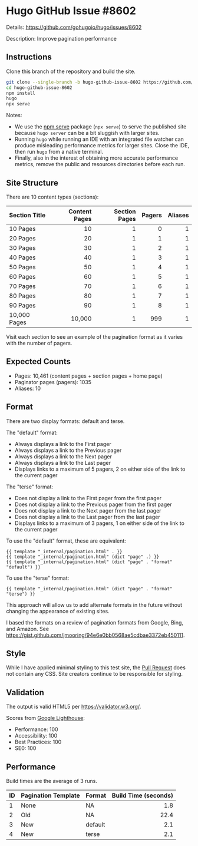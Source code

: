 # Hugo GitHub Issue #8602

Details: <https://github.com/gohugoio/hugo/issues/8602>

Description: Improve pagination performance

## Instructions

Clone this branch of the repository and build the site.

```bash
git clone --single-branch -b hugo-github-issue-8602 https://github.com/jmooring/hugo-testing hugo-github-issue-8602
cd hugo-github-issue-8602
npm install
hugo
npx serve
```

Notes:

- We use the [npm serve](https://www.npmjs.com/package/serve) package (`npx serve`) to serve the published site because `hugo server` can be a bit sluggish with larger sites.
- Running `hugo` while running an IDE with an integrated file watcher can produce misleading performance metrics for larger sites. Close the IDE, then run `hugo` from a native terminal.
- Finally, also in the interest of obtaining more accurate performance metrics, remove the public and resources directories before each run.

## Site Structure

There are 10 content types (sections):

Section Title|Content Pages|Section Pages|Pagers|Aliases
:--|--:|--:|--:|--:|
10 Pages|10|1|0|1
20 Pages|20|1|1|1
30 Pages|30|1|2|1
40 Pages|40|1|3|1
50 Pages|50|1|4|1
60 Pages|60|1|5|1
70 Pages|70|1|6|1
80 Pages|80|1|7|1
90 Pages|90|1|8|1
10,000 Pages|10,000|1|999|1

Visit each section to see an example of the pagination format as it varies with the number of pagers.

## Expected Counts

- Pages: 10,461 (content pages + section pages + home page)
- Paginator pages (pagers): 1035
- Aliases: 10

## Format

There are two display formats: default and terse.

The "default" format:

- Always displays a link to the First pager
- Always displays a link to the Previous pager
- Always displays a link to the Next pager
- Always displays a link to the Last pager
- Displays links to a maximum of 5 pagers, 2 on either side of the link to the current pager

The "terse" format:

- Does not display a link to the First pager from the first pager
- Does not display a link to the Previous pager from the first pager
- Does not display a link to the Next pager from the last pager
- Does not display a link to the Last pager from the last pager
- Displays links to a maximum of 3 pagers, 1 on either side of the link to the current pager

To use the "default" format, these are equivalent:

   ```go-html-template
   {{ template "_internal/pagination.html" . }}
   {{ template "_internal/pagination.html" (dict "page" .) }}
   {{ template "_internal/pagination.html" (dict "page" . "format" "default") }}
   ```

To use the "terse" format:

   ```go-html-template
   {{ template "_internal/pagination.html" (dict "page" . "format" "terse") }}
   ```

This approach will allow us to add alternate formats in the future without changing the appearance of existing sites.

I based the formats on a review of pagination formats from Google, Bing, and Amazon. See <https://gist.github.com/jmooring/94e6e0bb0568ae5cdbae3372eb450111>.

## Style

While I have applied minimal styling to this test site, the [Pull Request](https://github.com/gohugoio/hugo/pull/8602) does not contain any CSS. Site creators continue to be responsible for styling.

## Validation

The output is valid HTML5 per <https://validator.w3.org/>.

Scores from [Google Lighthouse](https://developers.google.com/web/tools/lighthouse):

- Performance: 100
- Accessibility: 100
- Best Practices: 100
- SE0: 100

## Performance

Build times are the average of 3 runs.

ID|Pagination Template|Format|Build Time (seconds)
:--|:--|:--|--:
1|None|NA|1.8
2|Old|NA|22.4
3|New|default|2.1
4|New|terse|2.1
